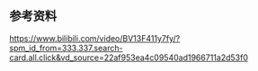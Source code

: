 





## 参考资料

https://www.bilibili.com/video/BV13F411y7fy/?spm_id_from=333.337.search-card.all.click&vd_source=22af953ea4c09540ad1966711a2d53f0


